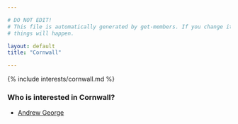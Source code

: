 ```yaml
---

# DO NOT EDIT!
# This file is automatically generated by get-members. If you change it, bad
# things will happen.

layout: default
title: "Cornwall"

---
```


{% include interests/cornwall.md %}

### Who is interested in Cornwall?


* [Andrew George](members/andrew-george.html)
